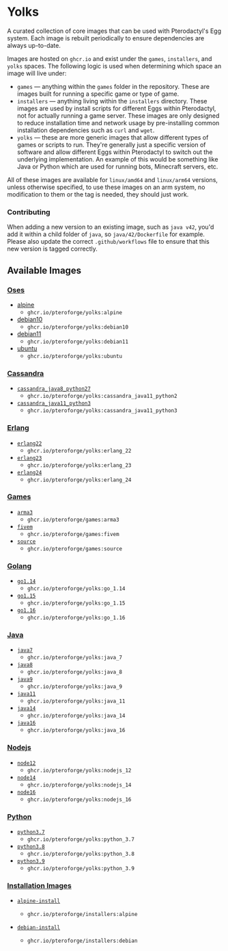 # Yolks

A curated collection of core images that can be used with Pterodactyl's Egg system. Each image is rebuilt
periodically to ensure dependencies are always up-to-date.

Images are hosted on `ghcr.io` and exist under the `games`, `installers`, and `yolks` spaces. The following logic
is used when determining which space an image will live under:

* `games` — anything within the `games` folder in the repository. These are images built for running a specific game
or type of game.
* `installers` — anything living within the `installers` directory. These images are used by install scripts for different
Eggs within Pterodactyl, not for actually running a game server. These images are only designed to reduce installation time
and network usage by pre-installing common installation dependencies such as `curl` and `wget`.
* `yolks` — these are more generic images that allow different types of games or scripts to run. They're generally just
a specific version of software and allow different Eggs within Pterodactyl to switch out the underlying implementation. An
example of this would be something like Java or Python which are used for running bots, Minecraft servers, etc.

All of these images are available for `linux/amd64` and `linux/arm64` versions, unless otherwise specified, to use
these images on an arm system, no modification to them or the tag is needed, they should just work.

### Contributing

When adding a new version to an existing image, such as `java v42`, you'd add it within a child folder of `java`, so
`java/42/Dockerfile` for example. Please also update the correct `.github/workflows` file to ensure that this new version
is tagged correctly.

## Available Images
### [Oses](/oses)
* [alpine](/oses/alpine)
  * `ghcr.io/pteroforge/yolks:alpine`
* [debian10](/oses/debian10)
  * `ghcr.io/pteroforge/yolks:debian10`
* [debian11](/oses/debian11)
  * `ghcr.io/pteroforge/yolks:debian11`  
* [ubuntu](/oses/ubuntu)
  * `ghcr.io/pteroforge/yolks:ubuntu`  
### [Cassandra](/cassandra)
  * [`cassandra_java8_python27`](/cassandra/cassandra_java8_python2)
    * `ghcr.io/pteroforge/yolks:cassandra_java11_python2`
  * [`cassandra_java11_python3`](/cassandra/cassandra_java11_python3)
    * `ghcr.io/pteroforge/yolks:cassandra_java11_python3`
### [Erlang](/erlang)
  * [`erlang22`](/erlang/22)
    * `ghcr.io/pteroforge/yolks:erlang_22`
  * [`erlang23`](/erlang/23)
    * `ghcr.io/pteroforge/yolks:erlang_23`
  * [`erlang24`](/erlang/24)
    * `ghcr.io/pteroforge/yolks:erlang_24`
### [Games](/games)  
  * [`arma3`](/games/arma3)
    * `ghcr.io/pteroforge/games:arma3`
  * [`fivem`](/games/fivem)
	* `ghcr.io/pteroforge/games:fivem`
  * [`source`](/games/source)
	* `ghcr.io/pteroforge/games:source`    
### [Golang](/go)
  * [`go1.14`](/go/1.14)
    * `ghcr.io/pteroforge/yolks:go_1.14`
  * [`go1.15`](/go/1.15)
    * `ghcr.io/pteroforge/yolks:go_1.15`
  * [`go1.16`](/go/1.16)
    * `ghcr.io/pteroforge/yolks:go_1.16`
### [Java](/java)
  * [`java7`](/java/7)
    * `ghcr.io/pteroforge/yolks:java_7`
  * [`java8`](/java/8)
    * `ghcr.io/pteroforge/yolks:java_8`
  * [`java9`](/java/9)
    * `ghcr.io/pteroforge/yolks:java_9`
  * [`java11`](/java/11)
    * `ghcr.io/pteroforge/yolks:java_11`
  * [`java14`](/java/14)
    * `ghcr.io/pteroforge/yolks:java_14`
  * [`java16`](/java/16)
    * `ghcr.io/pteroforge/yolks:java_16`
### [Nodejs](/nodejs)
  * [`node12`](/nodejs/12)
    * `ghcr.io/pteroforge/yolks:nodejs_12`
  * [`node14`](/nodejs/14)
    * `ghcr.io/pteroforge/yolks:nodejs_14`
  * [`node16`](/nodejs/16)
    * `ghcr.io/pteroforge/yolks:nodejs_16`
### [Python](/python)
  * [`python3.7`](/python/3.7)
    * `ghcr.io/pteroforge/yolks:python_3.7`
  * [`python3.8`](/python/3.8)
    * `ghcr.io/pteroforge/yolks:python_3.8`
  * [`python3.9`](/python/3.9)
    * `ghcr.io/pteroforge/yolks:python_3.9`

### [Installation Images](/installers)

* [`alpine-install`](/installers/alpine)
  * `ghcr.io/pteroforge/installers:alpine`

* [`debian-install`](/installers/debian)
  * `ghcr.io/pteroforge/installers:debian`
